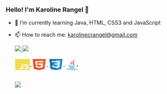 ### Hello! I'm Karoline Rangel 👋

- 🌱 I’m currently learning Java, HTML, CSS3 and JavaScript
- 📫 How to reach me: karolinecrangel@gmail.com

  <div>
  <a href="https://github.com/KarolineCrangel">
      <img height="180em" src="https://github-readme-stats.vercel.app/api?username=KarolineCRangel&show_icons=true&theme=dracula&include_all_commits=true&count_private=true"/>
      <img height="180em" src="https://github-readme-stats.vercel.app/api/top-langs/?username=KarolineCRangel&layout=compact&langs_count=7&theme=dracula"/>
  </div>

  <div style="display: inline_block"><br>
      <img align="center" alt="Rafa-Js" height="30" width="40" src="https://raw.githubusercontent.com/devicons/devicon/master/icons/javascript/javascript-plain.svg">
      <img align="center" alt="Rafa-HTML" height="30" width="40" src="https://raw.githubusercontent.com/devicons/devicon/master/icons/html5/html5-original.svg">
      <img align="center" alt="Rafa-CSS" height="30" width="40" src="https://raw.githubusercontent.com/devicons/devicon/master/icons/css3/css3-original.svg">
      <img align="center" alt="Rafa-CSS" height="30" width="40" src="https://raw.githubusercontent.com/devicons/devicon/master/icons/java/java-original.svg">
  </div>
  
  ##
  
  <div> 
      <a href="https://www.linkedin.com/in/karoline-rangel-052233157/" target="_blank"><img src="https://img.shields.io/badge/-LinkedIn-%230077B5?style=for-the-            badge&logo=linkedin&logoColor=white" target="_blank"></a>
  </div>
